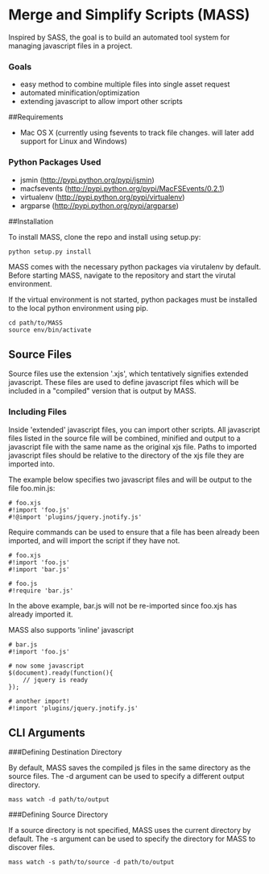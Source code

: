 Merge and Simplify Scripts (MASS)
===============================

Inspired by SASS, the goal is to build an automated tool system for
managing javascript files in a project.

### Goals

* easy method to combine multiple files into single asset request
* automated minification/optimization
* extending javascript to allow import other scripts

##Requirements

* Mac OS X (currently using fsevents to track file changes.  will later add support for Linux and Windows)

### Python Packages Used
* jsmin (http://pypi.python.org/pypi/jsmin)
* macfsevents (http://pypi.python.org/pypi/MacFSEvents/0.2.1)
* virtualenv (http://pypi.python.org/pypi/virtualenv)
* argparse (http://pypi.python.org/pypi/argparse)

##Installation

To install MASS, clone the repo and install using setup.py:

    python setup.py install

MASS comes with the necessary python packages via virutalenv by default.
Before starting MASS, navigate to the repository and start the virutal
environment.  

If the virtual environment is not started, python packages must be installed to
the local python environment using pip.

    cd path/to/MASS
    source env/bin/activate

## Source Files

Source files use the extension '.xjs', which tentatively signifies extended
javascript.  These files are used to define javascript files which will be
included in a "compiled" version that is output by MASS. 

### Including Files

Inside 'extended' javascript files, you can import other scripts.  All
javascript files listed in the source file will be combined, minified and
output to a javascript file with the same name as the original xjs file. Paths
to imported javascript files should be relative to the directory of the xjs
file they are imported into.

The example below specifies two javascript files and will be output to the file
foo.min.js:

    # foo.xjs
    #!import 'foo.js'
    #!@import 'plugins/jquery.jnotify.js'

Require commands can be used to ensure that a file has been already been
imported, and will import the script if they have not.  

    # foo.xjs
    #!import 'foo.js'
    #!import 'bar.js'

    # foo.js
    #!require 'bar.js' 

In the above example, bar.js will not be re-imported since foo.xjs has already
imported it.

MASS also supports 'inline' javascript

    # bar.js
    #!import 'foo.js'

    # now some javascript 
    $(document).ready(function(){
        // jquery is ready
    });

    # another import!
    #!import 'plugins/jquery.jnotify.js'

## CLI Arguments

###Defining Destination Directory

By default, MASS saves the compiled js files in the same directory as the
source files.  The -d argument can be used to specify a different output
directory.
    
    mass watch -d path/to/output

###Defining Source Directory

If a source directory is not specified, MASS uses the current directory by
default.  The -s argument can be used to specify the directory for MASS to
discover files.

    mass watch -s path/to/source -d path/to/output
